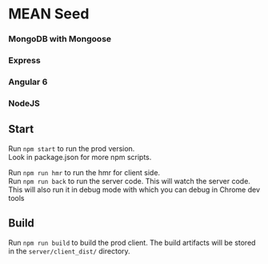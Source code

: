 # MEAN Seed

### MongoDB with Mongoose
### Express
### Angular 6
### NodeJS

## Start

Run `npm start` to run the prod version.</br>
Look in package.json for more npm scripts.</br>

Run `npm run hmr` to run the hmr for client side.</br>
Run `npm run back` to run the server code. This will watch the server code. This will also run it in debug mode with which you can debug in Chrome dev tools</br>

## Build

Run `npm run build` to build the prod client. 
The build artifacts will be stored in the `server/client_dist/` directory. 
